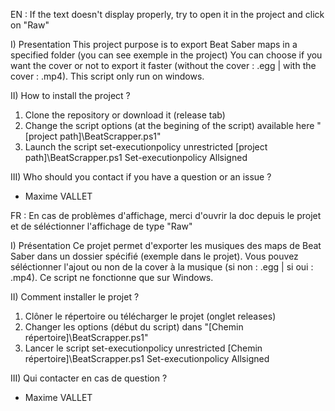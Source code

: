 EN :
If the text doesn't display properly, try to open it in the project and click on "Raw"

I) Presentation
 This project purpose is to export Beat Saber maps in a specified folder (you can see exemple in the project)
 You can choose if you want the cover or not to export it faster (without the cover : .egg |  with the cover : .mp4).
 This script only run on windows.

II) How to install the project ?
 1) Clone the repository or download it (release tab)
 2) Change the script options (at the begining of the script) available here "[project path]\BeatScrapper.ps1"
 3) Launch the script
   set-executionpolicy unrestricted
   [project path]\BeatScrapper.ps1
   Set-executionpolicy Allsigned

III) Who should you contact if you have a question or an issue ?
 - Maxime VALLET



FR :
En cas de problèmes d'affichage, merci d'ouvrir la doc depuis le projet et de séléctionner l'affichage de type "Raw"

I) Présentation
 Ce projet permet d'exporter les musiques des maps de Beat Saber dans un dossier spécifié (exemple dans le projet).
 Vous pouvez séléctionner l'ajout ou non de la cover à la musique (si non : .egg | si oui : .mp4).
 Ce script ne fonctionne que sur Windows.

II) Comment installer le projet ?
 1) Clôner le répertoire ou télécharger le projet (onglet releases)
 2) Changer les options (début du script) dans "[Chemin répertoire]\BeatScrapper.ps1"
 3) Lancer le script
   set-executionpolicy unrestricted
   [Chemin répertoire]\BeatScrapper.ps1
   Set-executionpolicy Allsigned

III) Qui contacter en cas de question ?
 - Maxime VALLET
